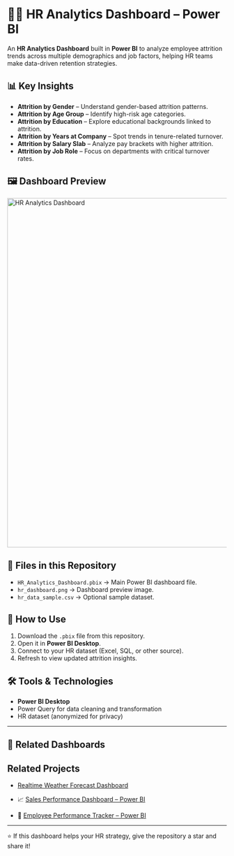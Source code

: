 # 🧑‍💼 HR Analytics Dashboard – Power BI

An **HR Analytics Dashboard** built in **Power BI** to analyze employee attrition trends across multiple demographics and job factors, helping HR teams make data-driven retention strategies.

## 📊 Key Insights
- **Attrition by Gender** – Understand gender-based attrition patterns.
- **Attrition by Age Group** – Identify high-risk age categories.
- **Attrition by Education** – Explore educational backgrounds linked to attrition.
- **Attrition by Years at Company** – Spot trends in tenure-related turnover.
- **Attrition by Salary Slab** – Analyze pay brackets with higher attrition.
- **Attrition by Job Role** – Focus on departments with critical turnover rates.

## 🖼 Dashboard Preview
<img src="hr_dashboard.png" alt="HR Analytics Dashboard" width="800">

## 📂 Files in this Repository
- `HR_Analytics_Dashboard.pbix` → Main Power BI dashboard file.
- `hr_dashboard.png` → Dashboard preview image.
- `hr_data_sample.csv` → Optional sample dataset.

## 🚀 How to Use
1. Download the `.pbix` file from this repository.
2. Open it in **Power BI Desktop**.
3. Connect to your HR dataset (Excel, SQL, or other source).
4. Refresh to view updated attrition insights.

## 🛠 Tools & Technologies
- **Power BI Desktop**
- Power Query for data cleaning and transformation
- HR dataset (anonymized for privacy)

---

## 🔗 Related Dashboards
## Related Projects

- [Realtime Weather Forecast Dashboard](https://github.com/Rahatebatool33/Realtime-Weather-Forecast-Dashboard)

- 📈 [Sales Performance Dashboard – Power BI](#)
- 🏢 [Employee Performance Tracker – Power BI](#)

---
⭐ If this dashboard helps your HR strategy, give the repository a star and share it!
